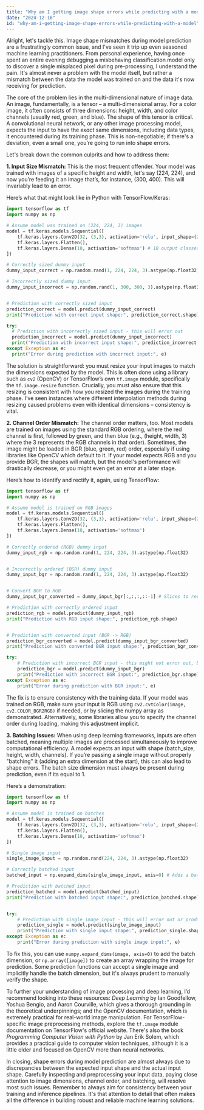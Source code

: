 ```yaml
---
title: "Why am I getting image shape errors while predicting with a model?"
date: "2024-12-16"
id: "why-am-i-getting-image-shape-errors-while-predicting-with-a-model"
---
```


Alright, let's tackle this. Image shape mismatches during model prediction are a frustratingly common issue, and I've seen it trip up even seasoned machine learning practitioners. From personal experience, having once spent an entire evening debugging a misbehaving classification model only to discover a single misplaced pixel during pre-processing, I understand the pain. It's almost never a problem with the model itself, but rather a mismatch between the data the model was trained on and the data it's now receiving for prediction.

The core of the problem lies in the multi-dimensional nature of image data. An image, fundamentally, is a tensor – a multi-dimensional array. For a color image, it often consists of three dimensions: height, width, and color channels (usually red, green, and blue). The shape of this tensor is critical. A convolutional neural network, or any other image processing model, expects the input to have the *exact* same dimensions, including data types, it encountered during its training phase. This is non-negotiable; if there's a deviation, even a small one, you’re going to run into shape errors.

Let's break down the common culprits and how to address them:

**1. Input Size Mismatch:** This is the most frequent offender. Your model was trained with images of a specific height and width, let's say (224, 224), and now you’re feeding it an image that’s, for instance, (300, 400). This will invariably lead to an error.

Here’s what that might look like in Python with TensorFlow/Keras:

```python
import tensorflow as tf
import numpy as np

# Assume model was trained on (224, 224, 3) images
model = tf.keras.models.Sequential([
    tf.keras.layers.Conv2D(32, (3,3), activation='relu', input_shape=(224,224,3)),
    tf.keras.layers.Flatten(),
    tf.keras.layers.Dense(10, activation='softmax') # 10 output classes for example
])

# Correctly sized dummy input
dummy_input_correct = np.random.rand(1, 224, 224, 3).astype(np.float32)

# Incorrectly sized dummy input
dummy_input_incorrect = np.random.rand(1, 300, 300, 3).astype(np.float32)


# Prediction with correctly sized input
prediction_correct = model.predict(dummy_input_correct)
print("Prediction with correct input shape:", prediction_correct.shape)

try:
  # Prediction with incorrectly sized input - this will error out
  prediction_incorrect = model.predict(dummy_input_incorrect)
  print("Prediction with incorrect input shape:", prediction_incorrect.shape) # This line will not execute
except Exception as e:
  print("Error during prediction with incorrect input:", e)
```

The solution is straightforward: you must resize your input images to match the dimensions expected by the model. This is often done using a library such as `cv2` (OpenCV) or TensorFlow’s own `tf.image` module, specifically the `tf.image.resize` function. Crucially, you must also ensure that this resizing is consistent with how you resized the images during the training phase. I’ve seen instances where different interpolation methods during resizing caused problems even with identical dimensions – consistency is vital.

**2. Channel Order Mismatch:** The channel order matters, too. Most models are trained on images using the standard RGB ordering, where the red channel is first, followed by green, and then blue (e.g., (height, width, 3) where the 3 represents the RGB channels in that order). Sometimes, the image might be loaded in BGR (blue, green, red) order, especially if using libraries like OpenCV which default to it. If your model expects RGB and you provide BGR, the shapes will match, but the model's performance will drastically decrease, or you might even get an error at a later stage.

Here’s how to identify and rectify it, again, using TensorFlow:

```python
import tensorflow as tf
import numpy as np

# Assume model is trained on RGB images
model = tf.keras.models.Sequential([
    tf.keras.layers.Conv2D(32, (3,3), activation='relu', input_shape=(224,224,3)),
    tf.keras.layers.Flatten(),
    tf.keras.layers.Dense(10, activation='softmax')
])

# Correctly ordered (RGB) dummy input
dummy_input_rgb = np.random.rand(1, 224, 224, 3).astype(np.float32)


# Incorrectly ordered (BGR) dummy input
dummy_input_bgr = np.random.rand(1, 224, 224, 3).astype(np.float32)


# Convert BGR to RGB
dummy_input_bgr_converted = dummy_input_bgr[:,:,:,::-1] # Slices to reverse channel order

# Prediction with correctly ordered input
prediction_rgb = model.predict(dummy_input_rgb)
print("Prediction with RGB input shape:", prediction_rgb.shape)


# Prediction with converted input (BGR -> RGB)
prediction_bgr_converted = model.predict(dummy_input_bgr_converted)
print("Prediction with converted BGR input shape:", prediction_bgr_converted.shape)

try:
    # Prediction with incorrect BGR input - this might not error out, but results are wrong
    prediction_bgr = model.predict(dummy_input_bgr)
    print("Prediction with incorrect BGR input:", prediction_bgr.shape)
except Exception as e:
    print("Error during prediction with BGR input:", e)
```

The fix is to ensure consistency with the training data. If your model was trained on RGB, make sure your input is RGB using `cv2.cvtColor(image, cv2.COLOR_BGR2RGB)` if needed, or by slicing the numpy array as demonstrated. Alternatively, some libraries allow you to specify the channel order during loading, making this adjustment implicit.

**3. Batching Issues:** When using deep learning frameworks, inputs are often batched, meaning multiple images are processed simultaneously to improve computational efficiency. A model expects an input with shape (batch_size, height, width, channels). If you’re passing a single image without properly "batching" it (adding an extra dimension at the start), this can also lead to shape errors. The batch size dimension must always be present during prediction, even if its equal to 1.

Here’s a demonstration:

```python
import tensorflow as tf
import numpy as np

# Assume model is trained on batches
model = tf.keras.models.Sequential([
    tf.keras.layers.Conv2D(32, (3,3), activation='relu', input_shape=(224,224,3)),
    tf.keras.layers.Flatten(),
    tf.keras.layers.Dense(10, activation='softmax')
])

# Single image input
single_image_input = np.random.rand(224, 224, 3).astype(np.float32)

# Correctly batched input
batched_input = np.expand_dims(single_image_input, axis=0) # Adds a batch dimension

# Prediction with batched input
prediction_batched = model.predict(batched_input)
print("Prediction with batched input shape:", prediction_batched.shape)


try:
    # Prediction with single image input - this will error out or produce incorrect output shape.
    prediction_single = model.predict(single_image_input)
    print("Prediction with single input shape:", prediction_single.shape) # Won't always error out but will give invalid shape
except Exception as e:
    print("Error during prediction with single image input:", e)

```

To fix this, you can use `numpy.expand_dims(image, axis=0)` to add the batch dimension, or `np.array([image])` to create an array wrapping the image for prediction. Some prediction functions can accept a single image and implicitly handle the batch dimension, but it's always prudent to manually verify the shape.

To further your understanding of image processing and deep learning, I’d recommend looking into these resources: *Deep Learning* by Ian Goodfellow, Yoshua Bengio, and Aaron Courville, which gives a thorough grounding in the theoretical underpinnings; and the OpenCV documentation, which is extremely practical for real-world image manipulation. For TensorFlow-specific image preprocessing methods, explore the `tf.image` module documentation on TensorFlow's official website. There's also the book *Programming Computer Vision with Python* by Jan Erik Solem, which provides a practical guide to computer vision techniques, although it is a little older and focused on OpenCV more than neural networks.

In closing, shape errors during model prediction are almost always due to discrepancies between the expected input shape and the actual input shape. Carefully inspecting and preprocessing your input data, paying close attention to image dimensions, channel order, and batching, will resolve most such issues. Remember to always aim for consistency between your training and inference pipelines. It's that attention to detail that often makes all the difference in building robust and reliable machine learning solutions.
